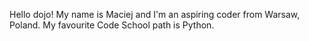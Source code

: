 Hello dojo! My name is Maciej and I'm an aspiring coder from Warsaw, Poland.
My favourite Code School path is Python.
